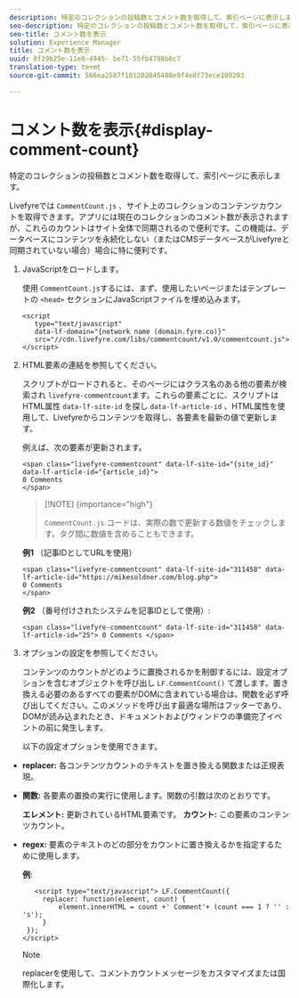 ```yaml
---
description: 特定のコレクションの投稿数とコメント数を取得して、索引ページに表示します。
seo-description: 特定のコレクションの投稿数とコメント数を取得して、索引ページに表示します。
seo-title: コメント数を表示
solution: Experience Manager
title: コメント数を表示
uuid: 0f39b25e-11e0-4945- be71-55fb4798b6c7
translation-type: tm+mt
source-git-commit: 566ea2587f101202045488e9f4edf73ece100293

---
```



# コメント数を表示{#display-comment-count}

特定のコレクションの投稿数とコメント数を取得して、索引ページに表示します。

Livefyreでは `CommentCount.js` 、サイト上のコレクションのコンテンツカウントを取得できます。アプリには現在のコレクションのコメント数が表示されますが、これらのカウントはサイト全体で同期されるので便利です。この機能は、データベースにコンテンツを永続化しない（またはCMSデータベースがLivefyreと同期されていない場合）場合に特に便利です。

1. JavaScriptをロードします。

   使用 `CommentCount.js`するには、まず、使用したいページまたはテンプレートの `<head>` セクションにJavaScriptファイルを埋め込みます。

   ```
   <script 
      type="text/javascript" 
      data-lf-domain="{network name (domain.fyre.co)}" 
      src="//cdn.livefyre.com/libs/commentcount/v1.0/commentcount.js"> 
   </script>
   ```

1. HTML要素の連結を参照してください。

   スクリプトがロードされると、そのページにはクラス名のある他の要素が検索され `livefyre-commentcount`ます。これらの要素ごとに、スクリプトはHTML属性 `data-lf-site-id` を探し `data-lf-article-id` 、HTML属性を使用して、Livefyreからコンテンツを取得し、各要素を最新の値で更新します。

   例えば、次の要素が更新されます。

   ```
   <span class="livefyre-commentcount" data-lf-site-id="{site_id}" data-lf-article-id="{article_id}"> 
   0 Comments  
   </span>
   ```

   >[!NOTE] {importance="high"}
   >
   >`CommentCount.js` コードは、実際の数で更新する数値をチェックします。タグ間に数値を含めることもできます。

   **例1** （記事IDとしてURLを使用）

   ```
   <span class="livefyre-commentcount" data-lf-site-id="311458" data-lf-article-id="https://mikesoldner.com/blog.php">  
   0 Comments  
   </span>
   ```

   **例2** （番号付けされたシステムを記事IDとして使用）:

   ```
   <span class="livefyre-commentcount" data-lf-site-id="311458" data-lf-article-id="25"> 0 Comments </span>
   ```

1. オプションの設定を参照してください。

   コンテンツのカウントがどのように置換されるかを制御するには、設定オプションを含むオブジェクトを呼び出し `LF.CommentCount()` て渡します。置き換える必要のあるすべての要素がDOMに含まれている場合は、関数を必ず呼び出してください。このメソッドを呼び出す最適な場所はフッターであり、DOMが読み込まれたとき、ドキュメントおよびウィンドウの準備完了イベントの前に発生します。

   以下の設定オプションを使用できます。

* **replacer:** 各コンテンツカウントのテキストを置き換える関数または正規表現。

* **関数:** 各要素の置換の実行に使用します。関数の引数は次のとおりです。

   **エレメント:** 更新されているHTML要素です。
   **カウント:** この要素のコンテンツカウント。

* **regex:** 要素のテキストのどの部分をカウントに置き換えるかを指定するために使用します。

   **例**:

   ```
      <script type="text/javascript"> LF.CommentCount({ 
        replacer: function(element, count) { 
            element.innerHTML = count +' Comment'+ (count === 1 ? '' : 's'); 
        } 
    }); 
   </script>
   ```

   >[!NOTE]
   >
   >replacerを使用して、コメントカウントメッセージをカスタマイズまたは国際化します。
